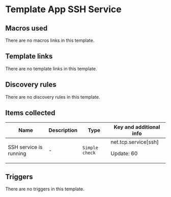 # Template App SSH Service

## Macros used

There are no macros links in this template.

## Template links

There are no template links in this template.

## Discovery rules

There are no discovery rules in this template.

## Items collected

|Name|Description|Type|Key and additional info|
|----|-----------|----|----|
|SSH service is running|<p>-</p>|`Simple check`|net.tcp.service[ssh]<p>Update: 60</p>|
## Triggers

There are no triggers in this template.

